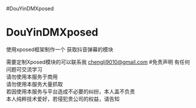 ﻿#DouYinDMXposed
# DouYinDMXposed
使用xposed框架制作一个 获取抖音弹幕的模块


需要定制Xposed模块的可以联系我 chenglj9010@gmail.com
#免责声明
有任何问题可交流学习  
请勿使用本服务于商用  
请勿使用本服务大量抓取  
若因使用本服务与平台造成不必要的纠纷，本人盖不负责  
本人纯粹技术爱好，若侵犯贵公司的权益，请告知  
